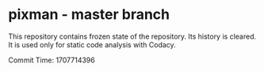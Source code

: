 # pixman - master branch

This repository contains frozen state of the repository.
Its history is cleared. It is used only for static code
analysis with Codacy.

Commit Time: 1707714396